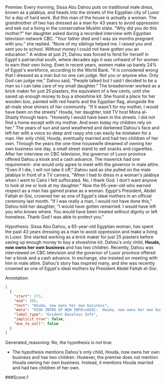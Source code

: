 
Premise:
Every morning, Sissa Abu Dahou puts on traditional male dress, known as a jalabiya, and heads into the streets of the Egyptian city of Luxor for a day of hard work. But this man of the house is actually a woman. The grandmother of two has dressed as a man for 43 years to avoid oppression and eek out a living in the conservative Muslim state. "Why did you do this mother?" her daughter asked during a recorded interview with Egyptian television network CBC. "Your father died and I was six months pregnant with you." she replied. "None of my siblings helped me. I raised you and sent you to school. Without money I could not have gotten you an education." A widow at just 21, Dahou was forced to fend for herself in Egypt's patriarchal south, where decades ago it was unheard of for women to earn their own living. Even in recent years, women make up barely 24% of Egypt's workforce, according to the World Bank. "It is considered wrong that I dressed as a man but no one can judge. Not you or anyone else. Only God can judge me," Dahou said, "People talked but I said I decided to be a man so I can take care of my small daughter." The breadwinner worked as a brick maker for just 25 piasters, the equivalent of a few cents, until she saved up enough money to buy a shoeshine kit.  She found a place for her wooden box, painted with red hearts and the Egyptian flag, alongside the all-male shoe shiners of her community. "If it wasn't for my mother, I would have been on the streets" Houda, her daughter, told TV host Mona al-Shazly through tears. "Honestly I would have been in the streets. I did not find a home except with my mother. And even today my children rely on her." The years of sun and sand weathered and darkened Dahou's face and left her with a voice so deep and raspy she can easily be mistaken for a man. Her only child, Houda, eventually married and had two children of her own. Through the years the one-time housewife dreamed of owning her own business one day, a small street stand to sell snacks and cigarettes.  After her interview on CBC television, the governor of Luxor province offered Dahou a kiosk and a cash advance. The maverick had one requirement- she would only agree to meet with the governor in male attire. "Even if I die, I will not take it off," Dahou said as she pulled on the male jalabiya in front of a TV camera, "When I had to dress in a woman's jalabiya when I went to Cairo I felt suffocated. No, I thank God. I don't want anyone to look at me or look at my daughter." Now the 65-year-old who earned respect as a man has gained praise as a woman. Egypt's President, Abdel Fattah el-Sisi, crowned her as one of Egypt's ideal mothers in an official ceremony last month. "If I was really a man, I would not have done this," Dahou told her daughter, "I would have gotten remarried. I would have left you who knows where. You would have been treated without dignity or left homeless. Thank God I was able to protect you."


Hypothesis:
Sissa Abu Dahou, a 65-year-old Egyptian woman, has spent the past 43 years dressing as a man to avoid oppression and make a living in Luxor. She started working as a brick maker for just 25 piasters before saving up enough money to buy a shoeshine kit. Dahou's only child, **Houda, now owns her own business** and has two children. Recently, Dahou was interviewed on CBC television and the governor of Luxor province offered her a kiosk and a cash advance. In exchange, she insisted on meeting with him in male attire. Dahou's story has inspired many, and she was recently crowned as one of Egypt's ideal mothers by President Abdel Fattah el-Sisi.

Annotation:
```json
[
  {
    "start": 273,
    "end": 305,
    "text": "Houda, now owns her own business",
    "meta": "HIGH INTRO OF NEW INFO\nAIGC:  Houda, now owns her own business\nOriginal:  No mentioned of Houda owning her own business.",
    "label_type": "Evident Baseless Info",
    "implicit_true": false,
    "due_to_null": false
  }
]
```

Generated_reasoning:
No, the hypothesis is not true. 
- The hypothesis mentions Dahou's only child, Houda, now owns her own business and has two children. However, the premise does not mention Houda owning her own business. Instead, it mentions Houda married and had two children of her own.

###Score:1
